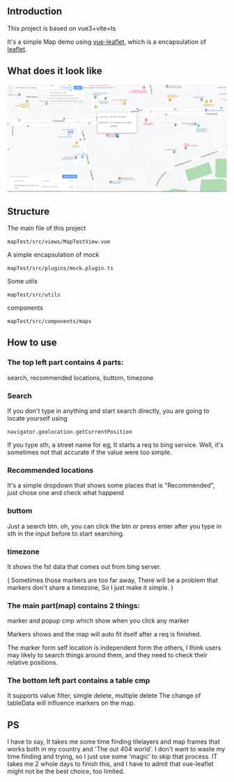 ## Introduction
This project is based on vue3+vite+ts

It's a simple Map demo using [vue-leaflet](https://github.com/vue-leaflet/vue-leaflet), which is a encapsulation of [leaflet](https://leafletjs.com/).


## What does it look like
![](https://github.com/807460453/JamesZ-sPack/blob/main/mapTest/src/assets/map.PNG?raw=true)

## Structure
The main file of this project

    mapTest/src/views/MapTestView.vue

A simple encapsulation of mock

    mapTest/src/plugins/mock.plugin.ts

Some utils

    mapTest/src/utils

components

    mapTest/src/components/maps


## How to use

### The top left part contains 4 parts:

search, recommended locations, buttom, timezone

### Search

If you don't type in anything and start search directly, you are going to locate yourself using

    navigator.geolocation.getCurrentPosition

If you type sth, a street name for eg, It starts a req to bing service. Well, it's sometimes not that accurate if the value were too simple.

### Recommended locations

It's a simple dropdown that shows some places that is "Recommended", just chose one and check what happend

### buttom
Just a search btn. oh, you can click the btn or press enter after you type in sth in the input before to start searching.

### timezone
It shows the fst data that comes out from bing server.

( Sometimes those markers are too far away, There will be a problem that markers don't share a timezone, So I just make it simple. )

### The main part(map) contains 2 things:

marker and popup cmp which show when you click any marker

Markers shows and the map will auto fit itself after a req is finished.

The marker form self location is independent form the others, I think users may likely to search things around them, and they need to check their relative positions.

### The bottom left part contains a table cmp

It supports value filter, simgle delete, multiple delete
The change of tableData will influence markers on the map.

## PS
I have to say, It takes me some time finding tilelayers and map frames that works both in my country and 'The out 404 world'.
I don't want to waste my time finding and trying, so I just use some 'magic' to skip that process.
IT takes me 2 whole days to finish this, and I have to admit that vue-leaflet might not be the best choice, too limited.










